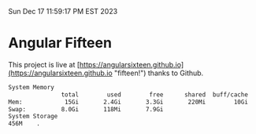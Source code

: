 Sun Dec 17 11:59:17 PM EST 2023

# Angular Fifteen


This project is live at [https://angularsixteen.github.io](https://angularsixteen.github.io "fifteen!") thanks to Github.

```bash
System Memory
               total        used        free      shared  buff/cache   available
Mem:            15Gi       2.4Gi       3.3Gi       220Mi        10Gi        12Gi
Swap:          8.0Gi       118Mi       7.9Gi
System Storage
456M	.
